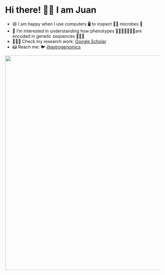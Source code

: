 # Hi there! 👍🏽 I am Juan

- 😄  I am happy when I use computers 🖥️ to inspect 🕵🏼 microbes 🦠
- 🔭  I’m interested in understanding how phenotypes 🕺🏼💃🏾🏋🏾‍♀️are encoded in genetic sequences 🧬🧬🧬
- 🧑🏻‍🔬  Check my research work: [Google Scholar](https://scholar.google.com/citations?user=QOOpwFIAAAAJ&hl=en)
- 📟  Reach me: 🐦 [@astrogenomics](https://twitter.com/astrogenomics)


<img src="https://github.com/juanvillada/juanvillada.github.io/blob/master/img/github_page.png" width="700px">


<!--
**juanvillada/juanvillada** is a ✨ _special_ ✨ repository because its `README.md` (this file) appears on your GitHub profile.

Here are some ideas to get you started:

- 🔭 I’m currently working on ...
- 🌱 I’m currently learning ...
- 👯 I’m looking to collaborate on ...
- 🤔 I’m looking for help with ...
- 💬 Ask me about ...
- 😄 Pronouns: ...
- ⚡ Fun fact: ...

### Hi there 

I use computers to understand microbes
-->
